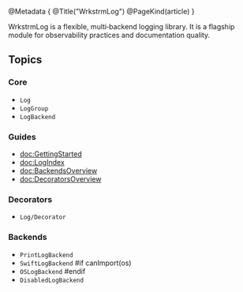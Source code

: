 @Metadata {
  @Title("WrkstrmLog")
  @PageKind(article)
}

WrkstrmLog is a flexible, multi‑backend logging library. It is a flagship module for observability practices and documentation quality.

## Topics

### Core
- ``Log``
- ``LogGroup``
- ``LogBackend``

### Guides
- <doc:GettingStarted>
- <doc:LogIndex>
- <doc:BackendsOverview>
- <doc:DecoratorsOverview>

### Decorators
- ``Log/Decorator``

### Backends
- ``PrintLogBackend``
- ``SwiftLogBackend``
#if canImport(os)
- ``OSLogBackend``
#endif
- ``DisabledLogBackend``
